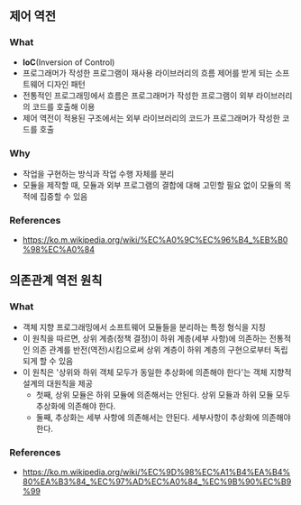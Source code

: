 

## 제어 역전 

### What

- **IoC**(Inversion of Control)
- 프로그래머가 작성한 프로그램이 재사용 라이브러리의 흐름 제어를 받게 되는 소프트웨어 디자인 패턴
- 전통적인 프로그래밍에서 흐름은 프로그래머가 작성한 프로그램이 외부 라이브러리의 코드를 호출해 이용
- 제어 역전이 적용된 구조에서는 외부 라이브러리의 코드가 프로그래머가 작성한 코드를 호출

### Why

- 작업을 구현하는 방식과 작업 수행 자체를 분리
- 모듈을 제작할 때, 모듈과 외부 프로그램의 결합에 대해 고민할 필요 없이 모듈의 목적에 집중할 수 있음


### References
- https://ko.m.wikipedia.org/wiki/%EC%A0%9C%EC%96%B4_%EB%B0%98%EC%A0%84


## 의존관계 역전 원칙

### What

- 객체 지향 프로그래밍에서 소프트웨어 모듈들을 분리하는 특정 형식을 지칭
- 이 원칙을 따르면, 상위 계층(정책 결정)이 하위 계층(세부 사항)에 의존하는 전통적인 의존 관계를 반전(역전)시킴으로써 상위 계층이 하위 계층의 구현으로부터 독립되게 할 수 있음
- 이 원칙은 '상위와 하위 객체 모두가 동일한 추상화에 의존해야 한다'는 객체 지향적 설계의 대원칙을 제공
    - 첫째, 상위 모듈은 하위 모듈에 의존해서는 안된다. 상위 모듈과 하위 모듈 모두 추상화에 의존해야 한다.
    - 둘째, 추상화는 세부 사항에 의존해서는 안된다. 세부사항이 추상화에 의존해야 한다.

### References
- https://ko.m.wikipedia.org/wiki/%EC%9D%98%EC%A1%B4%EA%B4%80%EA%B3%84_%EC%97%AD%EC%A0%84_%EC%9B%90%EC%B9%99